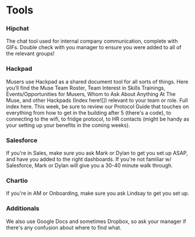 # Tools


### Hipchat


The chat tool used for internal company communication, complete with GIFs. 
Double check with you manager to ensure you were added to all of the relevant groups!
 

### Hackpad

Musers use Hackpad as a shared document tool for all sorts of things. Here you’ll find the Muse Team Roster, Team Interest in Skills Trainings, Events/Opportunities for Musers, Whom to Ask About Anything At The Muse, and other Hackpads (Index here![]) relevant to your team or role. Full index here. 
This week, be sure to review our Protocol Guide that touches on everything from how to get in the building after 5 (there's a code), to connecting to the wifi, to fridge protocol, to HR contacts (might be handy as your setting up your benefits in the coming weeks).


### Salesforce

If you're in Sales, make sure you ask Mark or Dylan to get you set up ASAP, and have you added to the right dashboards. If you're not familiar w/ Salesforce, Mark or Dylan will give you a 30-40 minute walk through.


### Chartio

If you're in AM or Onboarding, make sure you ask Lindsay to get you set up.



### Additionals


We also use Google Docs and sometimes Dropbox, so ask your manager if there's any confusion about where to find what.

